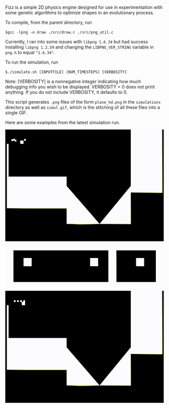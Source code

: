 Fizz is a simple 2D physics engine designed for use in experimentation with some genetic algorithms to optimize shapes in an evolutionary process.

To compile, from the parent directory, run

    $gcc -lpng -o draw ./src/draw.c ./src/png_util.c

Currently, I ran into some issues with `libpng 1.6.34` but had success installing `libpng 1.2.59` and changing the `LIBPNG_VER_STRING` variable in `png.h` to equal `"1.6.34"`.

To run the simulation, run

    $./simulate.sh [INPUTFILE] [NUM_TIMESTEPS] [VERBOSITY]

Note: [VERBOSITY] is a nonnegative integer indicating how much debugging info you wish to be displayed.  VERBOSITY = 0 does not print anything.  If you do not include VERBOSITY, it defaults to 0.

This script generates `.png` files of the form `plane_%d.png` in the `simulations` directory as well as `simul.gif`, which is the stitching of all these files into a single GIF.

Here are some examples from the latest simulation run.

![Example 1](./simulations/simul.gif)
![Example 2](./simulations/simul2.gif)
![Example 3](./simulations/simul3.gif)
